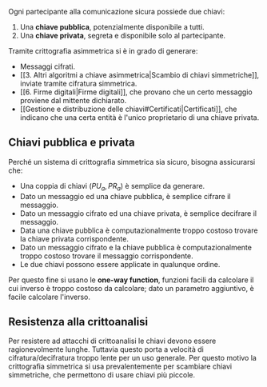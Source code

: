 Ogni partecipante alla comunicazione sicura possiede due chiavi:
1. Una **chiave pubblica**, potenzialmente disponibile a tutti.
2. Una **chiave privata**, segreta e disponibile solo al partecipante.

Tramite crittografia asimmetrica si è in grado di generare:
- Messaggi cifrati.
- [[3. Altri algoritmi a chiave asimmetrica|Scambio di chiavi simmetriche]], inviate tramite cifratura simmetrica.
- [[6. Firme digitali|Firme digitali]], che provano che un certo messaggio proviene dal mittente dichiarato.
- [[Gestione e distribuzione delle chiavi#Certificati|Certificati]], che indicano che una certa entità è l'unico proprietario di una chiave privata.

## Chiavi pubblica e privata

Perché un sistema di crittografia simmetrica sia sicuro, bisogna assicurarsi che:
- Una coppia di chiavi $(PU_a,PR_a)$ è semplice da generare.
- Dato un messaggio ed una chiave pubblica, è semplice cifrare il messaggio.
- Dato un messaggio cifrato ed una chiave privata, è semplice decifrare il messaggio.
- Data una chiave pubblica è computazionalmente troppo costoso trovare la chiave privata corrispondente.
- Dato un messaggio cifrato e la chiave pubblica è computazionalmente troppo costoso trovare il messaggio corrispondente.
- Le due chiavi possono essere applicate in qualunque ordine.

Per questo fine si usano le **one-way function**, funzioni facili da calcolare il cui inverso è troppo costoso da calcolare; dato un parametro aggiuntivo, è facile calcolare l'inverso.

## Resistenza alla crittoanalisi

Per resistere ad attacchi di crittoanalisi le chiavi devono essere ragionevolmente lunghe. Tuttavia questo porta a velocità di cifratura/decifratura troppo lente per un uso generale.
Per questo motivo la crittografia simmetrica si usa prevalentemente per scambiare chiavi simmetriche, che permettono di usare chiavi più piccole.